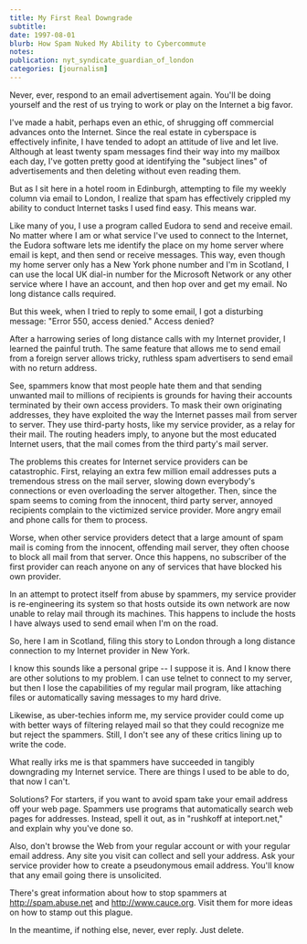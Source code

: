 ```yaml
---
title: My First Real Downgrade
subtitle: 
date: 1997-08-01
blurb: How Spam Nuked My Ability to Cybercommute
notes: 
publication: nyt_syndicate_guardian_of_london
categories: [journalism]
---
```


Never, ever, respond to an email advertisement again. You'll be doing yourself and the rest of us trying to work or play on the Internet a big favor.

I've made a habit, perhaps even an ethic, of shrugging off commercial advances onto the Internet. Since the real estate in cyberspace is effectively infinite, I have tended to adopt an attitude of live and let live. Although at least twenty spam messages find their way into my mailbox each day, I've gotten pretty good at identifying the "subject lines" of advertisements and then deleting without even reading them.

But as I sit here in a hotel room in Edinburgh, attempting to file my weekly column via email to London, I realize that spam has effectively crippled my ability to conduct Internet tasks I used find easy. This means war.

Like many of you, I use a program called Eudora to send and receive email. No matter where I am or what service I've used to connect to the Internet, the Eudora software lets me identify the place on my home server where email is kept, and then send or receive messages. This way, even though my home server only has a New York phone number and I'm in Scotland, I can use the local UK dial-in number for the Microsoft Network or any other service where I have an account, and then hop over and get my email. No long distance calls required.

But this week, when I tried to reply to some email, I got a disturbing message: "Error 550, access denied." Access denied?

After a harrowing series of long distance calls with my Internet provider, I learned the painful truth. The same feature that allows me to send email from a foreign server allows tricky, ruthless spam advertisers to send email with no return address.

See, spammers know that most people hate them and that sending unwanted mail to millions of recipients is grounds for having their accounts terminated by their own access providers. To mask their own originating addresses, they have exploited the way the Internet passes mail from server to server. They use third-party hosts, like my service provider, as a relay for their mail. The routing headers imply, to anyone but the most educated Internet users, that the mail comes from the third party's mail server.

The problems this creates for Internet service providers can be catastrophic. First, relaying an extra few million email addresses puts a tremendous stress on the mail server, slowing down everybody's connections or even overloading the server altogether. Then, since the spam seems to coming from the innocent, third party server, annoyed recipients complain to the victimized service provider. More angry email and phone calls for them to process.

Worse, when other service providers detect that a large amount of spam mail is coming from the innocent, offending mail server, they often choose to block all mail from that server. Once this happens, no subscriber of the first provider can reach anyone on any of services that have blocked his own provider.

In an attempt to protect itself from abuse by spammers, my service provider is re-engineering its system so that hosts outside its own network are now unable to relay mail through its machines. This happens to include the hosts I have always used to send email when I'm on the road.

So, here I am in Scotland, filing this story to London through a long distance connection to my Internet provider in New York.

I know this sounds like a personal gripe -- I suppose it is. And I know there are other solutions to my problem. I can use telnet to connect to my server, but then I lose the capabilities of my regular mail program, like attaching files or automatically saving messages to my hard drive.

Likewise, as uber-techies inform me, my service provider could come up with better ways of filtering relayed mail so that they could recognize me but reject the spammers. Still, I don't see any of these critics lining up to write the code.

What really irks me is that spammers have succeeded in tangibly downgrading my Internet service. There are things I used to be able to do, that now I can't.

Solutions? For starters, if you want to avoid spam take your email address off your web page. Spammers use programs that automatically search web pages for addresses. Instead, spell it out, as in "rushkoff at inteport.net," and explain why you've done so.

Also, don't browse the Web from your regular account or with your regular email address. Any site you visit can collect and sell your address. Ask your service provider how to create a pseudonymous email address. You'll know that any email going there is unsolicited.

There's great information about how to stop spammers at http://spam.abuse.net and http://www.cauce.org. Visit them for more ideas on how to stamp out this plague.

In the meantime, if nothing else, never, ever reply. Just delete.
